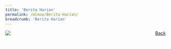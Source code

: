 ```yaml
---
title: 'Berita Harian'
permalink: /mlmoe/Berita-Harian/
breadcrumb: 'Berita Harian'
---
```

<!-- Global site tag (gtag.js) - Google Ads: 726049306 -->
<script async src="https://www.googletagmanager.com/gtag/js?id=AW-726049306"></script>
<script>
  window.dataLayer = window.dataLayer || [];
  function gtag(){dataLayer.push(arguments);}
  gtag('js', new Date());

  gtag('config', 'AW-726049306');
</script>
<a href="/exhibits/pameran- bahasa- melayu-malay-language-exhibitions-e/community-partners/" style="float:right;">Back</a>
 <img src="/images/Berita Harian-Poster.jpg"> <br/>

<div class="btntop"><a href="#top" style="text-decoration:none;"><span style="color:white"><b>Top</b></span></a></div>
